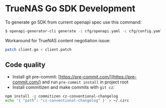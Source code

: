 # TrueNAS Go SDK Development

To generate go SDK from current openapi spec use this command:

```bash
$ openapi-generator-cli generate -i cfg/openapi.yaml -c cfg/config.yaml -o . -g go --git-user-id dariusbakunas --git-repo-id truenas-go-sdk
```

Workaround for TrueNAS content negotiation issue:

```bash
patch client.go < client.patch
```

## Code quality

* Install git pre-commit: [https://pre-commit.com/](https://pre-commit.com/) and run `pre-commit install` in project root
* Install commitizen and make commits with `git cz`:

```bash
npm install -g commitizen cz-conventional-changelog
echo '{ "path": "cz-conventional-changelog" }' > ~/.czrc
```